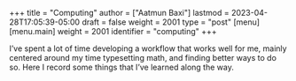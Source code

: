+++
title = "Computing"
author = ["Aatmun Baxi"]
lastmod = 2023-04-28T17:05:39-05:00
draft = false
weight = 2001
type = "post"
[menu]
  [menu.main]
    weight = 2001
    identifier = "computing"
+++

I&rsquo;ve spent a lot of time developing a workflow that works well for me, mainly centered around my time typesetting math, and finding better ways to do so.
Here I record some things that I&rsquo;ve learned along the way.
